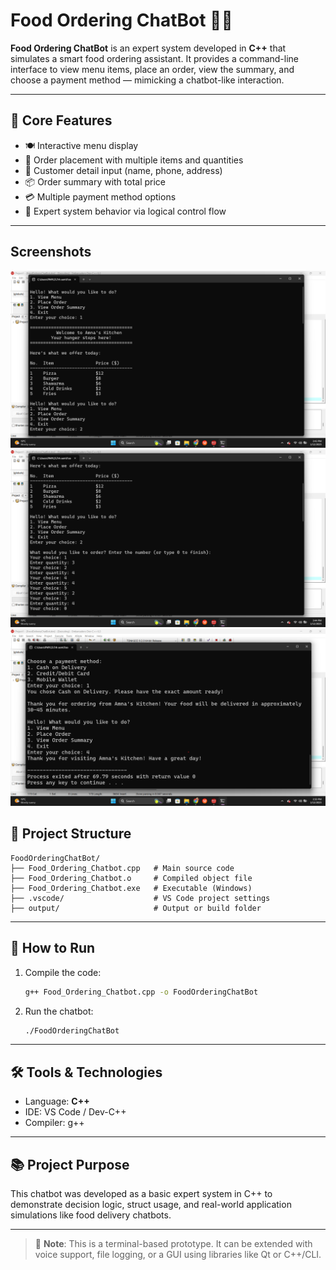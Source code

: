# Food Ordering ChatBot 🤖🍔

**Food Ordering ChatBot** is an expert system developed in **C++** that simulates a smart food ordering assistant. It provides a command-line interface to view menu items, place an order, view the summary, and choose a payment method — mimicking a chatbot-like interaction.

---

## 🧠 Core Features

- 🍽️ Interactive menu display  
- 🧾 Order placement with multiple items and quantities  
- 👤 Customer detail input (name, phone, address)  
- 📦 Order summary with total price  
- 💳 Multiple payment method options  
- 🧠 Expert system behavior via logical control flow

---
## Screenshots
![img](https://github.com/AmnaTariqdev564/FoodOrderingChatBot/blob/b8de433d52da3b8517290b8a11320129334e6e18/1.png) ![img](https://github.com/AmnaTariqdev564/FoodOrderingChatBot/blob/b8de433d52da3b8517290b8a11320129334e6e18/2.png) ![img](https://github.com/AmnaTariqdev564/FoodOrderingChatBot/blob/b8de433d52da3b8517290b8a11320129334e6e18/4.png)

## 📁 Project Structure

```
FoodOrderingChatBot/
├── Food_Ordering_Chatbot.cpp   # Main source code
├── Food_Ordering_Chatbot.o     # Compiled object file
├── Food_Ordering_Chatbot.exe   # Executable (Windows)
├── .vscode/                    # VS Code project settings
├── output/                     # Output or build folder
```

---

## 🚀 How to Run

1. Compile the code:
   ```bash
   g++ Food_Ordering_Chatbot.cpp -o FoodOrderingChatBot
   ```

2. Run the chatbot:
   ```bash
   ./FoodOrderingChatBot
   ```

---

## 🛠️ Tools & Technologies

- Language: **C++**  
- IDE: VS Code / Dev-C++  
- Compiler: g++

---

## 📚 Project Purpose

This chatbot was developed as a basic expert system in C++ to demonstrate decision logic, struct usage, and real-world application simulations like food delivery chatbots.

---

> 📝 **Note**: This is a terminal-based prototype. It can be extended with voice support, file logging, or a GUI using libraries like Qt or C++/CLI.
